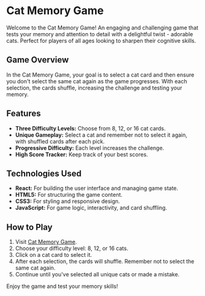 # Cat Memory Game

Welcome to the Cat Memory Game! An engaging and challenging game that tests your memory and attention to detail with a delightful twist - adorable cats. Perfect for players of all ages looking to sharpen their cognitive skills.

## Game Overview

In the Cat Memory Game, your goal is to select a cat card and then ensure you don't select the same cat again as the game progresses. With each selection, the cards shuffle, increasing the challenge and testing your memory.

## Features

- **Three Difficulty Levels:** Choose from 8, 12, or 16 cat cards.
- **Unique Gameplay:** Select a cat and remember not to select it again, with shuffled cards after each pick.
- **Progressive Difficulty:** Each level increases the challenge.
- **High Score Tracker:** Keep track of your best scores.

## Technologies Used

- **React:** For building the user interface and managing game state.
- **HTML5:** For structuring the game content.
- **CSS3:** For styling and responsive design.
- **JavaScript:** For game logic, interactivity, and card shuffling.

## How to Play

1. Visit [Cat Memory Game](https://cat-memory-game.netlify.app/).
2. Choose your difficulty level: 8, 12, or 16 cats.
3. Click on a cat card to select it.
4. After each selection, the cards will shuffle. Remember not to select the same cat again.
5. Continue until you've selected all unique cats or made a mistake.

Enjoy the game and test your memory skills!
